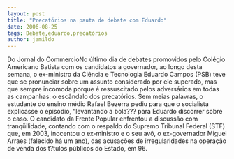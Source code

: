 ```yaml
---
layout: post
title: "Precatórios na pauta de debate com Eduardo"
date: 2006-08-25
tags: Debate,eduardo,precatórios
author: jamildo
---
```

Do Jornal do CommercioNo &uacute;ltimo dia de debates promovidos pelo Col&eacute;gio Americano Batista com os candidatos a governador, ao longo desta semana, o ex-ministro da Ci&ecirc;ncia e Tecnologia Eduardo Campos (PSB) teve que se pronunciar sobre um assunto considerado por ele superado, mas que sempre incomoda porque &eacute; ressuscitado pelos advers&aacute;rios em todas as campanhas: o esc&acirc;ndalo dos precat&oacute;rios. Sem meias palavras, o estudante do ensino m&eacute;dio Rafael Bezerra pediu para que o socialista explicasse o epis&oacute;dio, &ldquo;levantando a bola??? para Eduardo discorrer sobre o caso. O candidato da Frente Popular enfrentou a discuss&atilde;o com tranq&uuml;ilidade, contando com o respaldo do Supremo Tribunal Federal (STF) que, em 2003, inocentou o ex-ministro e o seu av&ocirc;, o ex-governador Miguel Arraes (falecido h&aacute; um ano), das acusa&ccedil;&otilde;es de irregularidades na opera&ccedil;&atilde;o de venda dos t?tulos p&uacute;blicos do Estado, em 96.